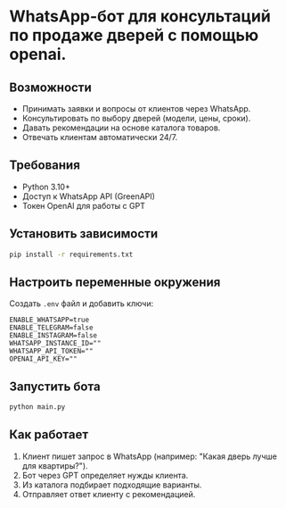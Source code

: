 # WhatsApp-бот для консультаций по продаже дверей с помощью openai.

## Возможности
- Принимать заявки и вопросы от клиентов через WhatsApp.
- Консультировать по выбору дверей (модели, цены, сроки).
- Давать рекомендации на основе каталога товаров.
- Отвечать клиентам автоматически 24/7.

## Требования

- Python 3.10+
- Доступ к WhatsApp API (GreenAPI)
- Токен OpenAI для работы с GPT

## Установить зависимости

```bash
pip install -r requirements.txt
```

## Настроить переменные окружения

Создать `.env` файл и добавить ключи:

```
ENABLE_WHATSAPP=true
ENABLE_TELEGRAM=false
ENABLE_INSTAGRAM=false
WHATSAPP_INSTANCE_ID=""
WHATSAPP_API_TOKEN=""
OPENAI_API_KEY=""
```

## Запустить бота

```bash
python main.py
```

## Как работает

1. Клиент пишет запрос в WhatsApp (например: "Какая дверь лучше для квартиры?").
2. Бот через GPT определяет нужды клиента.
3. Из каталога подбирает подходящие варианты.
4. Отправляет ответ клиенту с рекомендацией.
